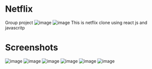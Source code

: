 # Netflix




Group project
![image](https://user-images.githubusercontent.com/96313339/208659074-3b5ba4dd-4183-4642-b34e-22770161db83.png)
![image](https://user-images.githubusercontent.com/96313339/208659409-d7b11789-6b6e-42c8-8eb5-427644692530.png)
This is netflix clone using react js and javascritp
# Screenshots
![image](https://user-images.githubusercontent.com/96313339/182102440-6f1253c1-56aa-4784-bb40-06eac213e391.png)
![image](https://user-images.githubusercontent.com/96313339/182102620-579f8d67-443f-424b-9137-43639c1fa4dd.png)
![image](https://user-images.githubusercontent.com/96313339/182102666-6b3d7696-6c5a-4b98-8ff3-d9097dc4595d.png)
![image](https://user-images.githubusercontent.com/96313339/182102847-28c68982-23e9-497a-8c85-189db9813b80.png)
![image](https://user-images.githubusercontent.com/96313339/182102916-a3715711-27df-4baa-8905-2ecc832881ba.png)
![image](https://user-images.githubusercontent.com/96313339/182102985-1100ece1-fdeb-46c8-bbe3-211516d952e0.png)
